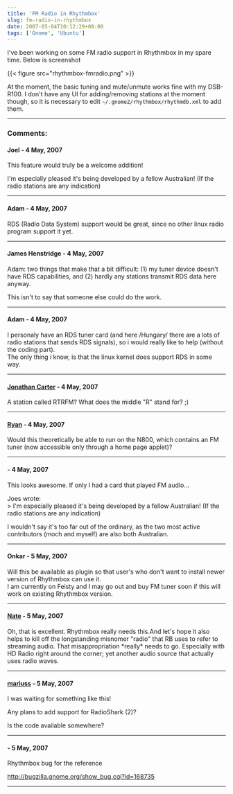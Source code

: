 ```yaml
---
title: 'FM Radio in Rhythmbox'
slug: fm-radio-in-rhythmbox
date: 2007-05-04T10:12:29+08:00
tags: ['Gnome', 'Ubuntu']
---
```


I\'ve been working on some FM radio support in Rhythmbox in my spare
time. Below is screenshot

{{< figure src="rhythmbox-fmradio.png" >}}

At the moment, the basic tuning and mute/unmute works fine with my
DSB-R100. I don\'t have any UI for adding/removing stations at the
moment though, so it is necessary to edit
`~/.gnome2/rhythmbox/rhythmdb.xml` to add them.

---
### Comments:
#### Joel - <time datetime="2007-05-04 11:49:12">4 May, 2007</time>

This feature would truly be a welcome addition!

I\'m especially pleased it\'s being developed by a fellow Australian!
(If the radio stations are any indication)

---
#### Adam - <time datetime="2007-05-04 12:55:01">4 May, 2007</time>

RDS (Radio Data System) support would be great, since no other linux
radio program support it yet.

---
#### James Henstridge - <time datetime="2007-05-04 14:19:53">4 May, 2007</time>

Adam: two things that make that a bit difficult: (1) my tuner device
doesn\'t have RDS capabilities, and (2) hardly any stations transmit RDS
data here anyway.

This isn\'t to say that someone else could do the work.

---
#### Adam - <time datetime="2007-05-04 14:32:49">4 May, 2007</time>

I personaly have an RDS tuner card (and here /Hungary/ there are a lots
of radio stations that sends RDS signals), so i would really like to
help (without the coding part).\
The only thing i know, is that the linux kernel does support RDS in some
way.

---
#### [Jonathan Carter](http://jonathancarter.co.za) - <time datetime="2007-05-04 16:13:32">4 May, 2007</time>

A station called RTRFM? What does the middle \"R\" stand for? ;)

---
#### [Ryan](http://www.cleardefinition.com/oss/abi/blog) - <time datetime="2007-05-04 16:24:34">4 May, 2007</time>

Would this theoretically be able to run on the N800, which contains an
FM tuner (now accessible only through a home page applet)?

---
####  - <time datetime="2007-05-04 21:34:12">4 May, 2007</time>

This looks awesome. If only I had a card that played FM audio\...

Joes wrote:\
\> I\'m especially pleased it\'s being developed by a fellow Australian!
(If the radio stations are any indication)

I wouldn\'t say it\'s too far out of the ordinary, as the two most
active contributors (moch and myself) are also both Australian.

---
#### Onkar - <time datetime="2007-05-05 03:59:27">5 May, 2007</time>

Will this be available as plugin so that user\'s who don\'t want to
install newer version of Rhythmbox can use it.\
I am currently on Feisty and I may go out and buy FM tuner soon if this
will work on existing Rhythmbox version.

---
#### [Nate](http://blog.glyphography.com) - <time datetime="2007-05-05 04:32:22">5 May, 2007</time>

Oh, that is excellent. Rhythmbox really needs this.And let\'s hope it
also helps to kill off the longstanding misnomer \"radio\" that RB uses
to refer to streaming audio. That misappropriation \*really\* needs to
go. Especially with HD Radio right around the corner; yet another audio
source that actually uses radio waves.

---
#### [mariuss](http://marius.scurtescu.com) - <time datetime="2007-05-05 04:38:43">5 May, 2007</time>

I was waiting for something like this!

Any plans to add support for RadioShark (2)?

Is the code available somewhere?

---
####  - <time datetime="2007-05-05 16:51:45">5 May, 2007</time>

Rhythmbox bug for the reference

<http://bugzilla.gnome.org/show_bug.cgi?id=168735>

---

